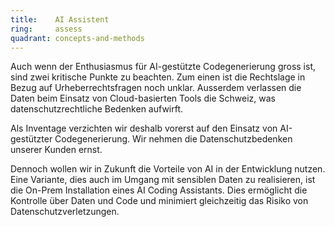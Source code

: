 ```yaml
---
title:    AI Assistent  
ring:     assess  
quadrant: concepts-and-methods
---
```


Auch wenn der Enthusiasmus für AI-gestützte Codegenerierung gross ist, sind zwei kritische Punkte zu beachten. Zum einen
ist die Rechtslage in Bezug auf Urheberrechtsfragen noch unklar. Ausserdem verlassen die Daten beim Einsatz von
Cloud-basierten Tools die Schweiz, was datenschutzrechtliche Bedenken aufwirft.

Als Inventage verzichten wir deshalb vorerst auf den Einsatz von AI-gestützter Codegenerierung. Wir nehmen die
Datenschutzbedenken unserer Kunden ernst.

Dennoch wollen wir in Zukunft die Vorteile von AI in der Entwicklung nutzen. Eine Variante, dies auch im Umgang mit
sensiblen Daten zu realisieren, ist die On-Prem Installation eines AI Coding Assistants. Dies ermöglicht die Kontrolle
über Daten und Code und minimiert gleichzeitig das Risiko von Datenschutzverletzungen.
